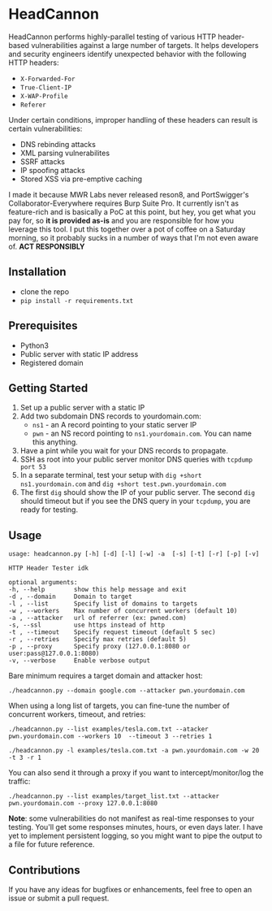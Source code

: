 # HeadCannon

HeadCannon performs highly-parallel testing of various HTTP header-based vulnerabilities against a large number of targets. It helps developers and security engineers identify unexpected behavior with the following HTTP headers:

* `X-Forwarded-For`
* `True-Client-IP`
* `X-WAP-Profile`
* `Referer`

Under certain conditions, improper handling of these headers can result is certain vulnerabilities:

* DNS rebinding attacks
* XML parsing vulnerabilites
* SSRF attacks
* IP spoofing attacks
* Stored XSS via pre-emptive caching

I made it because MWR Labs never released reson8, and PortSwigger's Collaborator-Everywhere requires Burp Suite Pro. It currently isn't as feature-rich and is basically a PoC at this point, but hey, you get what you pay for, so **it is provided as-is** and you are responsible for how you leverage this tool. I put this together over a pot of coffee on a Saturday morning, so it probably sucks in a number of ways that I'm not even aware of. **ACT RESPONSIBLY**

## Installation

* clone the repo
* `pip install -r requirements.txt`

## Prerequisites

* Python3
* Public server with static IP address
* Registered domain

## Getting Started

1. Set up a public server with a static IP
2. Add two subdomain DNS records to yourdomain.com:
    * `ns1` - an A record pointing to your static server IP
    * `pwn` - an NS record pointing to `ns1.yourdomain.com`. You can name this anything.
3. Have a pint while you wait for your DNS records to propagate.
4. SSH as root into your public server monitor DNS queries with `tcpdump port 53`
5. In a separate terminal, test your setup with `dig +short ns1.yourdomain.com` and `dig +short test.pwn.yourdomain.com`
6. The first `dig` should show the IP of your public server. The second `dig` should timeout but if you see the DNS query in your `tcpdump`, you are ready for testing.

## Usage

    usage: headcannon.py [-h] [-d] [-l] [-w] -a  [-s] [-t] [-r] [-p] [-v]

    HTTP Header Tester idk

    optional arguments:
    -h, --help        show this help message and exit
    -d , --domain     Domain to target
    -l , --list       Specify list of domains to targets
    -w , --workers    Max number of concurrent workers (default 10)
    -a , --attacker   url of referrer (ex: pwned.com)
    -s, --ssl         use https instead of http
    -t , --timeout    Specify request timeout (default 5 sec)
    -r , --retries    Specify max retries (default 5)
    -p , --proxy      Specify proxy (127.0.0.1:8080 or user:pass@127.0.0.1:8080)
    -v, --verbose     Enable verbose output

Bare minimum requires a target domain and attacker host:

`./headcannon.py --domain google.com --attacker pwn.yourdomain.com`

When using a long list of targets, you can fine-tune the number of concurrent workers, timeout, and retries:

`./headcannon.py --list examples/tesla.com.txt --atacker pwn.yourdomain.com --workers 10  --timeout 3 --retries 1`

`./headcannon.py -l examples/tesla.com.txt -a pwn.yourdomain.com -w 20  -t 3 -r 1`

You can also send it through a proxy if you want to intercept/monitor/log the traffic:

`./headcannon.py --list examples/target_list.txt --attacker pwn.yourdomain.com --proxy 127.0.0.1:8080`

**Note**: some vulnerabilities do not manifest as real-time responses to your testing. You'll get some responses minutes, hours, or even days later. I have yet to implement persistent logging, so you might want to pipe the output to a file for future reference.


## Contributions

If you have any ideas for bugfixes or enhancements, feel free to open an issue or submit a pull request.
